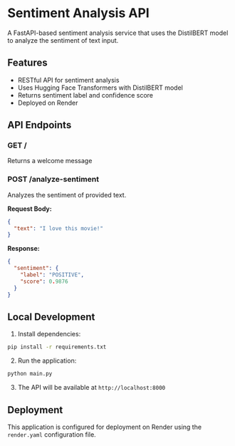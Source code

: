 # Sentiment Analysis API

A FastAPI-based sentiment analysis service that uses the DistilBERT model to analyze the sentiment of text input.

## Features

- RESTful API for sentiment analysis
- Uses Hugging Face Transformers with DistilBERT model
- Returns sentiment label and confidence score
- Deployed on Render

## API Endpoints

### GET /
Returns a welcome message

### POST /analyze-sentiment
Analyzes the sentiment of provided text.

**Request Body:**
```json
{
  "text": "I love this movie!"
}
```

**Response:**
```json
{
  "sentiment": {
    "label": "POSITIVE",
    "score": 0.9876
  }
}
```

## Local Development

1. Install dependencies:
```bash
pip install -r requirements.txt
```

2. Run the application:
```bash
python main.py
```

3. The API will be available at `http://localhost:8000`

## Deployment

This application is configured for deployment on Render using the `render.yaml` configuration file. 